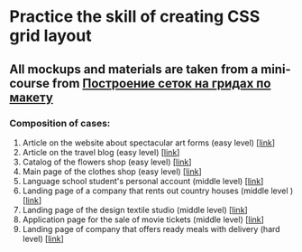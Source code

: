 # Practice the skill of creating CSS grid layout
## All mockups and materials are taken from a mini-course from [Построение сеток на гридах по макету](https://htmlacademy.ru/skills/grid-layout/payment)

### Composition of cases:
01. Article on the website about spectacular art forms (easy level) \[[link](01-article/)\]
02. Article on the travel blog (easy level) \[[link](02-travel-blog/)\]
03. Catalog of the flowers shop (easy level) \[[link](03-flower-shop/)\]
04. Main page of the clothes shop (easy level) \[[link](04-clothes-shop/)\]
05. Language school student's personal account (middle level) \[[link](05-language-school/)\]
06. Landing page of a company that rents out country houses (middle level ) \[[link](06-cottage-rentals/)\]
07. Landing page of the design textile studio (middle level) \[[link](07-textile-studio/)\]
08. Application page for the sale of movie tickets (middle level) \[[link](08-ticket-sales/)\]
09. Landing page of company that offers ready meals with delivery (hard level) \[[link](09-food-delivery/)\]
